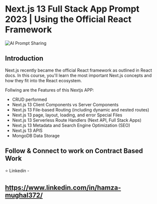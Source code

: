 # Next.js 13 Full Stack App Prompt 2023 | Using the Official React Framework
![AI Prompt Sharing](https://i.ibb.co/FDrddVz/1662404552-next-vs-react-view-4.webp)

## Introduction
Next.js recently became the official React framework as outlined in React docs. In this course, you'll learn the most important Next.js concepts and how they fit into the React ecosystem. 
 
Follwing are the Features of this Nextjs APP:
- CRUD performed 
- Next.js 13 Client Components vs Server Components
- Next.js 13 File-based Routing (including dynamic and nested routes)
- Next.js 13 page, layout, loading, and error Special Files
- Next.js 13 Serverless Route Handlers (Next API, Full Stack Apps)
- Next.js 13 Metadata and Search Engine Optimization (SEO)
- Next.js 13 APIS
- MongoDB Data Storage

## Follow & Connect to work on Contract Based Work
⭐ Linkedin - 
## https://www.linkedin.com/in/hamza-mughal372/
